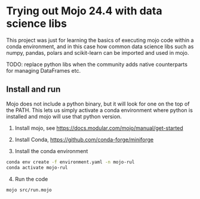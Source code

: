 # Trying out Mojo 24.4 with data science libs
This project was just for learning the basics of executing mojo code within a conda environment,
and in this case how common data science libs such as numpy, pandas, polars and scikit-learn
can be imported and used in mojo.

TODO: replace python libs when the community adds native counterparts for managing DataFrames etc.

## Install and run
Mojo does not include a python binary, but it will look for one on the top of the PATH. This lets us simply activate a conda environment where python is installed and mojo will use that python version.

1. Install mojo, see https://docs.modular.com/mojo/manual/get-started

2. Install Conda, https://github.com/conda-forge/miniforge

3. Install the conda environment
```bash
conda env create -f environment.yaml -n mojo-rul
conda activate mojo-rul
```

4. Run the code
```bash
mojo src/run.mojo
```